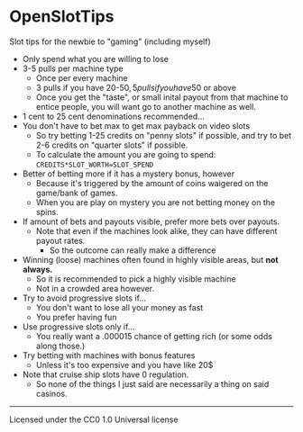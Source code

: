 # OpenSlotTips
Slot tips for the newbie to "gaming" (including myself)

* Only spend what you are willing to lose
* 3-5 pulls per machine type
	* Once per every machine
	* 3 pulls if you have 20-50$, 5 pulls if you have 50$ or above
	* Once you get the "taste", or small inital payout from that machine to entice people, you will want go to another machine as well.
* 1 cent to 25 cent denominations recommended... 
* You don't have to bet max to get max payback on video slots
	* So try betting 1-25 credits on "penny slots" if possible, and try to bet 2-6 credits on "quarter slots" if possible.
	* To calculate the amount you are going to spend: `CREDITS*SLOT_WORTH=SLOT_SPEND`
* Better of betting more if it has a mystery bonus, however
	* Because it's triggered by the amount of coins waigered on the game/bank of games.
	* When you are play on mystery you are not betting money on the spins.
* If amount of bets and payouts visible, prefer more bets over payouts.
	* Note that even if the machines look alike, they can have different payout rates.
		* So the outcome can really make a difference
* Winning (loose) machines often found in highly visible areas, but **not always.**
	* So it is recommended to pick a highly visible machine
	* Not in a crowded area however.
* Try to avoid progressive slots if...
	* You don't want to lose all your money as fast
	* You prefer having fun
* Use progressive slots only if...
	* You really want a .000015 chance of getting rich (or some odds along those.)
* Try betting with machines with bonus features
	* Unless it's too expensive and you have like 20$
* Note that cruise ship slots have 0 regulation.
	* So none of the things I just said are necessarily a thing on said casinos.
- - - -
Licensed under the CC0 1.0 Universal license
